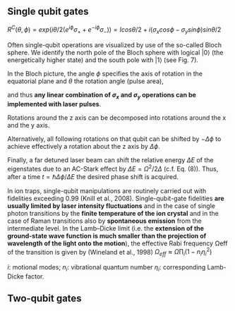 
## Single qubit gates
$R^C(\theta, \phi) = exp(i\theta/2(e^{i\phi}\sigma_+ + e^{-i\phi}\sigma_-)) = Icos\theta/2 + i(\sigma_xcos\phi-\sigma_ysin\phi)sin\theta/2$

Often single-qubit operations are visualized by use of the so-called Bloch sphere. We identify the north pole of the Bloch
sphere with logical |0⟩ (the energetically higher state) and the south pole with |1⟩ (see Fig. 7). 

In the Bloch picture, the angle
$\phi$ specifies the axis of rotation in the equatorial plane and $\theta$ the rotation angle (pulse area), 

and thus **any linear combination
of $\sigma_x$ and $\sigma_y$ operations can be implemented with laser pulses**.

Rotations around the z axis can be decomposed into rotations around the x and the y axis. 

Alternatively, all following
rotations on that qubit can be shifted by $-\Delta \phi$ to achieve effectively a rotation about the z axis by $\Delta \phi$. 

Finally, a far detuned
laser beam can shift the relative energy $\Delta E$ of the eigenstates due to an AC-Stark effect by $\Delta E = \Omega^2/2\Delta$ (c.f. Eq. (8)). Thus,
after a time $t = \hbar \Delta\phi/\Delta E$ the desired phase shift is acquired.


In ion traps, single-qubit manipulations are routinely carried out with fidelities exceeding 0.99 (Knill et al., 2008).
Single-qubit-gate fidelities **are usually limited by laser intensity fluctuations** and in the case of single photon transitions
by the **finite temperature of the ion crystal** and in the case of Raman transitions also by **spontaneous emission** from the
intermediate level. In the Lamb–Dicke limit (i.e. the **extension of the ground-state wave function is much smaller than
the projection of wavelength of the light onto the motion**), the effective Rabi frequency Ωeff of the transition is given by
(Wineland et al., 1998)
$\begin{equation}\Omega_{eff} \approx \Omega\prod_{i}(1-n_i\eta_i^2) \end{equation}$

$i:$ motional modes; $n_i:$ vibrational quantum number $\eta_i:$ corresponding Lamb-Dicke factor.


## Two-qubit gates
